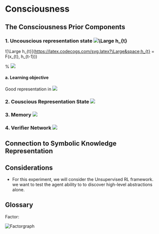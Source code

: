 

# Consciousness

## The Consciousness Prior Components

### 1. Uncouscious representation state ![\Large h_{t}](https://latex.codecogs.com/svg.latex?\Large&space;h_{t})

![\Large h_{t}](https://latex.codecogs.com/svg.latex?\Large&space;h_{t} = F(x_{t}, h_{t-1}))

% <img src="https://render.githubusercontent.com/render/math?math=h_{t} = F(x_{t}, h_{t-1})">




#### a. Learning objective
Good representation in <img src="https://render.githubusercontent.com/render/math?math=h_{t}">

### 2. Couscious Representation State <img src="https://render.githubusercontent.com/render/math?math=c_{t}">

### 3. Memory <img src="https://render.githubusercontent.com/render/math?math=m_{t}">

### 4. Verifier Network <img src="https://render.githubusercontent.com/render/math?math=V">


## Connection to Symbolic Knowledge Representation

## Considerations

* For this experiment, we will consider the Unsupervised RL framework. we want to test the agent ability to to discover high-level abstractions alone. 

## Glossary 

Factor:  

![Factorgraph](https://user-images.githubusercontent.com/1243127/134007219-49c06ab8-60c6-4c66-90a0-c25b5ad9cb4f.jpeg)
